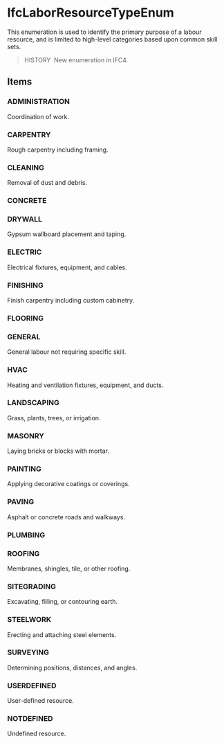 # IfcLaborResourceTypeEnum

This enumeration is used to identify the primary purpose of a labour resource, and is limited to high-level categories based upon common skill sets.

> HISTORY&nbsp; New enumeration in IFC4.

## Items

### ADMINISTRATION
Coordination of work.

### CARPENTRY
Rough carpentry including framing.

### CLEANING
Removal of dust and debris.

### CONCRETE


### DRYWALL
Gypsum wallboard placement and taping.

### ELECTRIC
Electrical fixtures, equipment, and cables.

### FINISHING
Finish carpentry including custom cabinetry.

### FLOORING


### GENERAL
General labour not requiring specific skill.

### HVAC
Heating and ventilation fixtures, equipment, and ducts.

### LANDSCAPING
Grass, plants, trees, or irrigation.

### MASONRY
Laying bricks or blocks with mortar.

### PAINTING
Applying decorative coatings or coverings.

### PAVING
Asphalt or concrete roads and walkways.

### PLUMBING


### ROOFING
Membranes, shingles, tile, or other roofing.

### SITEGRADING
Excavating, filling, or contouring earth.

### STEELWORK
Erecting and attaching steel elements.

### SURVEYING
Determining positions, distances, and angles.

### USERDEFINED
User-defined resource.

### NOTDEFINED
Undefined resource.
